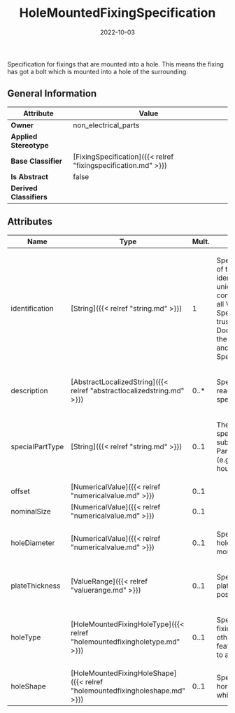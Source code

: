 ﻿---
title: HoleMountedFixingSpecification
toc: false
type: specs
date: "2022-10-03"
draft: false
specification: VEC
version: 2.0.1
documentType: "Recommendation"
elementType: Class
classes:
  - HoleMountedFixingSpecification
menu_name: vec-2.0.1
---
<p> Specification for fixings that are mounted into a hole. This means the fixing has got a bolt which is mounted into a hole of the surrounding.      </p>

## General Information

| Attribute               | Value |
|-------------------------|-------|
| **Owner**               | non_electrical_parts |
| **Applied Stereotype**  |   |
| **Base Classifier**     | [FixingSpecification]({{< relref "fixingspecification.md" >}})<br/>  |
| **Is Abstract**         | false |
| **Derived Classifiers** |   |

## Attributes
|  Name  |  Type  |  Mult.  |  Description  |  Owning Classifier  |
|--------|--------|---------|---------------|--------------|
|identification| [String]({{< relref "string.md" >}}) | 1 | <p> Specifies a unique identification of the specification. The identification is guaranteed to be unique within the document containing the specification. For all VEC-documents a Specification-instance can be trusted to be identical if the DocumentVersion-instance is the same (see DocumentVersion) and the identification of the Specification is the same.      </p> | [Specification]({{< relref "specification.md" >}}) |
|description| [AbstractLocalizedString]({{< relref "abstractlocalizedstring.md" >}}) | 0..* | <p> Specifies additional, human readable information about the specification.      </p> | [Specification]({{< relref "specification.md" >}}) |
|specialPartType| [String]({{< relref "string.md" >}}) | 0..1 | <p>The specialPartType allows the specification of subclassifications for a PartOrUsageRelatedSpecification (e.g. different types of connector housings).  </p> | [PartOrUsageRelatedSpecification]({{< relref "partorusagerelatedspecification.md" >}}) |
|offset| [NumericalValue]({{< relref "numericalvalue.md" >}}) | 0..1 |  | [FixingSpecification]({{< relref "fixingspecification.md" >}}) |
|nominalSize| [NumericalValue]({{< relref "numericalvalue.md" >}}) | 0..1 |  | [FixingSpecification]({{< relref "fixingspecification.md" >}}) |
|holeDiameter| [NumericalValue]({{< relref "numericalvalue.md" >}}) | 0..1 | <p> Specifies the diameter of the hole in which the fixing is mounted.      </p> | [HoleMountedFixingSpecification]({{< relref "holemountedfixingspecification.md" >}}) |
|plateThickness| [ValueRange]({{< relref "valuerange.md" >}}) | 0..1 | <p>Specifies the thickness of the plate in which the hole is positioned. </p> | [HoleMountedFixingSpecification]({{< relref "holemountedfixingspecification.md" >}}) |
|holeType| [HoleMountedFixingHoleType]({{< relref "holemountedfixingholetype.md" >}}) | 0..1 | <p> Specifies the type of how the fixing is fixated in the hole.&#160;In other words, it defines what features the hole has to provide to allow a fixation of the fixing.      </p> | [HoleMountedFixingSpecification]({{< relref "holemountedfixingspecification.md" >}}) |
|holeShape| [HoleMountedFixingHoleShape]({{< relref "holemountedfixingholeshape.md" >}}) | 0..1 | Specifies the shape of the hole in horizontal direction&#160;(the plain on which the fixing is fixated). | [HoleMountedFixingSpecification]({{< relref "holemountedfixingspecification.md" >}}) |





